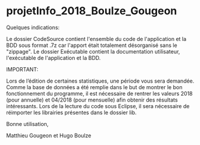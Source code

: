 # projetInfo_2018_Boulze_Gougeon

Quelques indications:



Le dossier CodeSource contient l'ensemble du code de l'application et la BDD sous format .7z car l'apport était totalement désorganisé sans le "zippage".
Le dossier Exécutable contient la documentation utilisateur, l'exécutable de l'application et la BDD.

IMPORTANT:

Lors de l’édition de certaines statistiques, une période vous sera demandée. Comme la base de données a été remplie dans le but de montrer le bon fonctionnement du programme, il est nécessaire de rentrer les valeurs 2018 (pour annuelle) et 04/2018 (pour mensuelle) afin obtenir des résultats intéressants.
Lors de la lecture du code sous Eclipse, il sera nécessaire de réimporter les librairies présentes dans le dossier lib.

Bonne utilisation,

Matthieu Gougeon et Hugo Boulze
